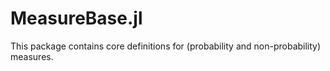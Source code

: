 # MeasureBase.jl

This package contains core definitions for (probability and non-probability) measures.
